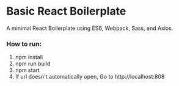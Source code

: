 # Basic React Boilerplate
A minimal React Boilerplate using ES6, Webpack, Sass, and Axios.

### How to run:

1. npm install
2. npm run build
3. npm start
4. If url doesn't automatically open, Go to http://localhost:808
